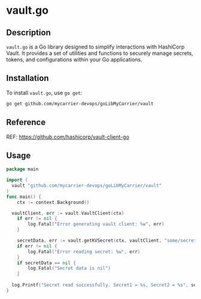 # vault.go

## Description
`vault.go` is a Go library designed to simplify interactions with HashiCorp Vault. It provides a set of utilities and functions to securely manage secrets, tokens, and configurations within your Go applications.

## Installation
To install `vault.go`, use `go get`:
```sh
go get github.com/mycarrier-devops/goLibMyCarrier/vault
```

## Reference
REF: https://github.com/hashicorp/vault-client-go 

## Usage
``` go
package main

import (
  vault "github.com/mycarrier-devops/goLibMyCarrier/vault"
)
func main() {
	ctx := context.Background()

  vaultClient, err := vault.VaultClient(ctx)
	if err != nil {
		log.Fatal("Error generating vault client: %w", err)
	}

	secretData, err := vault.getKVSecret(ctx, vaultClient, "some/secret/path", "SomeMountPoint")
	if err != nil {
		log.Fatal("Error reading secret: %w", err)
	}
	if secretData == nil {
		log.Fatal("Secret data is nil")
	}
	
  log.Printf("Secret read successfully. Secret1 = %s, Secret2 = %s", secretData["Secret1"], secretData["Secret2"])
}

```